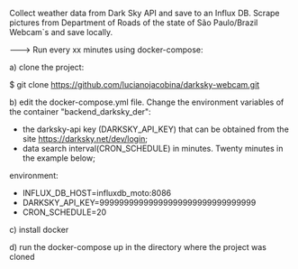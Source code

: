 Collect weather data from Dark Sky API and save to an Influx DB. Scrape pictures from Department of Roads of the state of São Paulo/Brazil Webcam`s and save locally.

---> Run every xx minutes using docker-compose:
 
a) clone the project:

$ git clone https://github.com/lucianojacobina/darksky-webcam.git

 b) edit the docker-compose.yml file. Change the environment variables of the container "backend_darksky_der":
- the darksky-api key (DARKSKY_API_KEY) that can be obtained from the site https://darksky.net/dev/login;
- data search interval(CRON_SCHEDULE) in minutes. Twenty minutes in the example below;

environment:    
- INFLUX_DB_HOST=influxdb_moto:8086
- DARKSKY_API_KEY=99999999999999999999999999999999 
- CRON_SCHEDULE=20

c) install docker

d) run the docker-compose up in the directory where the project was cloned
